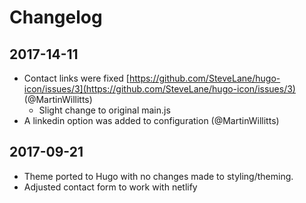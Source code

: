 # Changelog

## 2017-14-11

- Contact links were fixed [https://github.com/SteveLane/hugo-icon/issues/3](https://github.com/SteveLane/hugo-icon/issues/3) (@MartinWillitts)
    - Slight change to original main.js
- A linkedin option was added to configuration (@MartinWillitts)

## 2017-09-21

- Theme ported to Hugo with no changes made to styling/theming.
- Adjusted contact form to work with netlify
